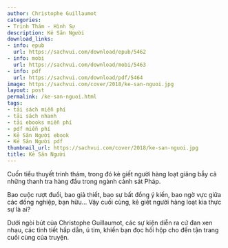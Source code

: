 ```yaml
---
author: Christophe Guillaumot
categories:
- Trinh Thám - Hình Sự
description: Kẻ Săn Người
download_links:
- info: epub
  url: https://sachvui.com/download/epub/5462
- info: mobi
  url: https://sachvui.com/download/mobi/5463
- info: pdf
  url: https://sachvui.com/download/pdf/5464
image: https://sachvui.com/cover/2018/ke-san-nguoi.jpg
layout: post
permalink: /ke-san-nguoi.html
tags:
- tải sách miễn phí
- tải sách nhanh
- tải ebooks miễn phí
- pdf miễn phí
- Kẻ Săn Người ebook
- Kẻ Săn Người pdf
thumbnail_url: https://sachvui.com/cover/2018/ke-san-nguoi.jpg
title: Kẻ Săn Người
---
```


 <div class="item-desc text-justify"> <p>Cuốn tiểu thuyết trinh thám, trong đó kẻ giết người hàng loạt giăng bẫy cả những thanh tra hàng đầu trong ngành cảnh sát Pháp.</p><p>Bao cuộc rượt đuổi, bao giả thiết, bao sự bất đồng ý kiến, bao ngờ vực giữa các đồng nghiệp, bạn hữu… Vậy cuối cùng, kẻ giết người hàng loạt kia thực sự là ai?</p><p>Dưới ngòi bút của Christophe Guillaumot, các sự kiện diễn ra cứ đan xen nhau, các tình tiết hấp dẫn, ú tim, khiến bạn đọc hồi hộp cho đến tận trang cuối cùng của truyện.</p> </div>